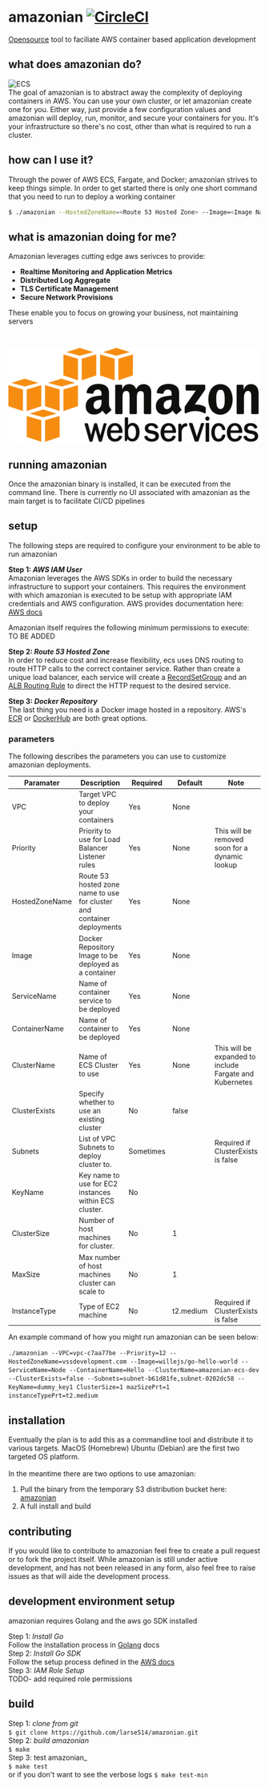 # amazonian [![CircleCI](https://circleci.com/gh/larse514/amazonian.svg?style=svg)](https://circleci.com/gh/larse514/amazonian)
[Opensource](https://larse514.github.io/amazonian/) tool to faciliate AWS container based application development

## what does amazonian do?
![ECS](docs/ecs.png) <br />
The goal of amazonian is to abstract away the complexity of deploying containers in AWS.  You can use your own cluster, or let amazonian create one for you.  Either way, just provide a few configuration values and amazonian will deploy, run, monitor, and secure your containers for you.  It's your infrastructure so there's no cost, other than what is required to run a cluster.

## how can I use it?
Through the power of AWS ECS, Fargate, and Docker; amazonian strives to keep things simple.  In order to get started there is only one short command that you need to run to deploy a working container 

```bash
$ ./amazonian --HostedZoneName=<Route 53 Hosted Zone> --Image=<Image Name>
```
## what is amazonian doing for me?

Amazonian leverages cutting edge aws serivces to provide: <br />

* **Realtime Monitoring and Application Metrics**
* **Distributed Log Aggregate**
* **TLS Certificate Management**
* **Secure Network Provisions**

These enable you to focus on growing your business, not maintaining servers

<br />

![AWS](docs/aws.png) <br />




## running amazonian

Once the amazonian binary is installed, it can be executed from the command line.  There is currently no UI associated with amazonian as the main target is to facilitate CI/CD pipelines

## setup

The following steps are required to configure your environment to be able to run amazonian

**Step 1: _AWS IAM User_** <br />
Amazonian leverages the AWS SDKs in order to build the necessary infrastructure to support your containers.  This requires the environment with which amazonian is executed to be setup with appropriate IAM credentials and AWS configuration.  AWS provides documentation here:
[AWS docs](https://docs.aws.amazon.com/sdk-for-go/v1/developer-guide/configuring-sdk.html) <br /> 

Amazonian itself requires the following minimum permissions to execute:
TO BE ADDED

**Step 2: _Route 53 Hosted Zone_** <br />
In order to reduce cost and increase flexibility, ecs uses DNS routing to route HTTP calls to the correct container service.  Rather than create a unique load balancer, each service will create a [RecordSetGroup](https://docs.aws.amazon.com/AWSCloudFormation/latest/UserGuide/aws-properties-route53-recordsetgroup.html) and an [ALB Routing Rule](https://docs.aws.amazon.com/elasticloadbalancing/latest/application/load-balancer-listeners.html) to direct the HTTP request to the desired service.

**Step 3: _Docker Repository_** <br />
The last thing you need is a Docker image hosted in a repository.  AWS's [ECR](https://aws.amazon.com/ecr/) or [DockerHub](https://hub.docker.com/) are both great options.
### parameters
The following describes the parameters you can use to customize amazonian deployments.

| Paramater      | Description                                                            | Required | Default   | Note                                                    |
|----------------|------------------------------------------------------------------------|----------|-----------|---------------------------------------------------------|
| VPC            | Target VPC to deploy your containers                                   | Yes      | None      |                                                         |
| Priority       | Priority to use for Load Balancer Listener rules                       | Yes      | None      | This will be removed soon for a dynamic lookup          |
| HostedZoneName | Route 53 hosted zone name to use for cluster and container deployments | Yes      | None      |                                                         |
| Image          | Docker Repository Image to be deployed as a container                  | Yes      | None      |                                                         |
| ServiceName    | Name of container service to be deployed                               | Yes      | None      |                                                         |
| ContainerName  | Name of container to be deployed                                       | Yes      | None      |                                                         |
| ClusterName    | Name of ECS Cluster to use                                             | Yes      | None      | This will be expanded to include Fargate and Kubernetes |
| ClusterExists  | Specify whether to use an existing cluster                             | No       | false     |                                                         |
| Subnets        | List of VPC Subnets to deploy cluster to.                              | Sometimes       |           | Required if ClusterExists is false                      |
| KeyName        | Key name to use for EC2 instances within ECS cluster.                  | No       |           |                                                         |
| ClusterSize    | Number of host machines for cluster.                                   | No       | 1         |                                                         |
| MaxSize        | Max number of host machines cluster can scale to                       | No       | 1         |                                                         |
| InstanceType   | Type of EC2 machine                                                    | No       | t2.medium | Required if ClusterExists is false                      |

An example command of how you might run amazonian can be seen below:

`./amazonian --VPC=vpc-c7aa77be --Priority=12 --HostedZoneName=vssdevelopment.com --Image=willejs/go-hello-world --ServiceName=Node --ContainerName=Hello --ClusterName=amazonian-ecs-dev --ClusterExists=false --Subnets=subnet-b61d81fe,subnet-0202dc58 --KeyName=dummy_key1 ClusterSize=1 mazSizePrt=1 instanceTypePrt=t2.medium`


## installation
Eventually the plan is to add this as a commandline tool and distribute it to various targets.  MacOS (Homebrew) Ubuntu (Debian) are the first two targeted OS platform.
<br />
<br />
In the meantime there are two options to use amazonian:  <br />
1) Pull the binary from the temporary S3 distribution bucket here: [amazonian](https://s3.amazonaws.com/amazonian.package.release/latest/amazonian) <br />
2) A full install and build <br />

## contributing
If you would like to contribute to amazonian feel free to create a pull request or to fork the project itself. While amazonian is still under active development, and has not been released in any form, also feel free to raise issues as that will aide the development process.

## development environment setup
amazonian requires Golang and the aws go SDK installed

Step 1: _Install Go_ <br />
Follow the installation process in [Golang](https://golang.org/doc/install#install) docs <br /> 
Step 2: _Install Go SDK_ <br />
Follow the setup process defined in the [AWS docs](https://docs.aws.amazon.com/sdk-for-go/v1/developer-guide/configuring-sdk.html) <br />
Step 3: _IAM Role Setup_ <br />
TODO- add required role permissions<br />

## build 
Step 1: _clone from git_ <br />
`$ git clone https://github.com/larse514/amazonian.git`  <br />
Step 2: _build amazonian_ <br />
`$ make` <br />
Step 3: test amazonian_ <br />
`$ make test` <br />
or if you don't want to see the verbose logs 
`$ make test-min` <br />
